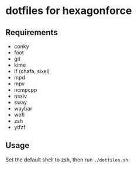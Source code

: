 # dotfiles for hexagonforce 

## Requirements

- conky
- foot
- git
- kime
- lf (chafa, sixel)
- mpd
- mpv
- ncmpcpp
- nsxiv
- sway
- waybar
- wofi
- zsh
- ytfzf

## Usage
Set the default shell to zsh, then run `./dotfiles.sh`.

